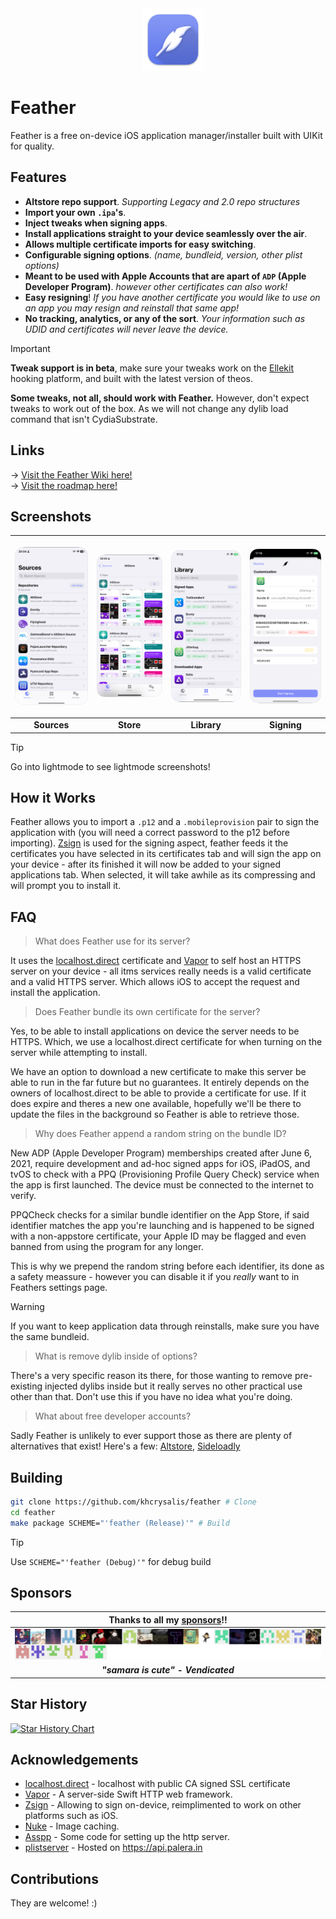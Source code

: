 <div align="center">
    <img width="100" height="100" src="Images/512@2x.png" style="margin-right: -15px;">
</div>
<h1>Feather</h1>
<p>
    Feather is a free on-device iOS application manager/installer built with UIKit for quality.
</p>

## Features

- **Altstore repo support**. *Supporting Legacy and 2.0 repo structures*
- **Import your own `.ipa`'s**.
- **Inject tweaks when signing apps**.
- **Install applications straight to your device seamlessly over the air**.
- **Allows multiple certificate imports for easy switching**.
- **Configurable signing options**. *(name, bundleid, version, other plist options)*
- **Meant to be used with Apple Accounts that are apart of `ADP` (Apple Developer Program)**. *however other certificates can also work!*
- **Easy resigning**! *If you have another certificate you would like to use on an app you may resign and reinstall that same app!*
- **No tracking, analytics, or any of the sort**. *Your information such as UDID and certificates will never leave the device.*

> [!IMPORTANT]
> **Tweak support is in beta**, make sure your tweaks work on the [Ellekit](https://theapplewiki.com/wiki/ElleKit) hooking platform, and built with the latest version of theos.
> 
> **Some tweaks, not all, should work with Feather.** However, don't expect tweaks to work out of the box. As we will not change any dylib load command that isn't CydiaSubstrate.

## Links
 → [Visit the Feather Wiki here!](https://github.com/khcrysalis/Feather/wiki)\
 → [Visit the roadmap here!](https://github.com/khcrysalis/Feather/issues/26)

## Screenshots

| <p align="center"><picture><source media="(prefers-color-scheme: dark)" srcset="Images/Repos.png"><source media="(prefers-color-scheme: light)" srcset="Images/Repos_L.png"><img alt="Pointercrate-pocket." src="Images/Repos_L.png" width="200"></picture></p> | <p align="center"><picture><source media="(prefers-color-scheme: dark)" srcset="Images/Store.png"><source media="(prefers-color-scheme: light)" srcset="Images/Store_L.png"><img alt="Pointercrate-pocket." src="Images/Store_L.png" width="200"></picture></p> | <p align="center"><picture><source media="(prefers-color-scheme: dark)" srcset="Images/Library.png"><source media="(prefers-color-scheme: light)" srcset="Images/Library_L.png"><img alt="Pointercrate-pocket." src="Images/Library_L.png" width="200"></picture></p> | <p align="center"><picture><source media="(prefers-color-scheme: dark)" srcset="Images/Sign.png"><source media="(prefers-color-scheme: light)" srcset="Images/Sign_L.png"><img alt="Pointercrate-pocket." src="Images/Sign_L.png" width="200"></picture></p> |
|:--:|:--:|:--:|:--:|
| **Sources** | **Store** | **Library** | **Signing** |
> [!Tip]
> Go into lightmode to see lightmode screenshots!

## How it Works

Feather allows you to import a `.p12` and a `.mobileprovision` pair to sign the application with (you will need a correct password to the p12 before importing). [Zsign](https://github.com/zhlynn/zsign) is used for the signing aspect, feather feeds it the certificates you have selected in its certificates tab and will sign the app on your device - after its finished it will now be added to your signed applications tab. When selected, it will take awhile as its compressing and will prompt you to install it.

## FAQ

> What does Feather use for its server?

It uses the [localhost.direct](https://github.com/Upinel/localhost.direct) certificate and [Vapor](https://github.com/vapor/vapor) to self host an HTTPS server on your device - all itms services really needs is a valid certificate and a valid HTTPS server. Which allows iOS to accept the request and install the application.

> Does Feather bundle its own certificate for the server?

Yes, to be able to install applications on device the server needs to be HTTPS. Which, we use a localhost.direct certificate for when turning on the server while attempting to install.

We have an option to download a new certificate to make this server be able to run in the far future but no guarantees. It entirely depends on the owners of localhost.direct to be able to provide a certificate for use. If it does expire and theres a new one available, hopefully we'll be there to update the files in the background so Feather is able to retrieve those.

> Why does Feather append a random string on the bundle ID?

New ADP (Apple Developer Program) memberships created after June 6, 2021, require development and ad-hoc signed apps for iOS, iPadOS, and tvOS to check with a PPQ (Provisioning Profile Query Check) service when the app is first launched. The device must be connected to the internet to verify.

PPQCheck checks for a similar bundle identifier on the App Store, if said identifier matches the app you're launching and is happened to be signed with a non-appstore certificate, your Apple ID may be flagged and even banned from using the program for any longer.

This is why we prepend the random string before each identifier, its done as a safety meassure - however you can disable it if you *really* want to in Feathers settings page.

> [!WARNING]
> If you want to keep application data through reinstalls, make sure you have the same bundleid.

> What is remove dylib inside of options?

There's a very specific reason its there, for those wanting to remove pre-existing injected dylibs inside but it really serves no other practical use other than that. Don't use this if you have no idea what you're doing.

> What about free developer accounts?

Sadly Feather is unlikely to ever support those as there are plenty of alternatives that exist! Here's a few: [Altstore](https://altstore.io), [Sideloadly](https://sideloadly.io/)

## Building

```sh
git clone https://github.com/khcrysalis/feather # Clone
cd feather
make package SCHEME="'feather (Release)'" # Build
```
> [!Tip]
> Use `SCHEME="'feather (Debug)'"` for debug build

## Sponsors

| Thanks to all my [sponsors](https://github.com/sponsors/khcrysalis)!! |
|:-:|
| <img src="https://raw.githubusercontent.com/khcrysalis/github-sponsor-graph/main/graph.png"> |
| _**"samara is cute" - Vendicated**_ |

## Star History

<a href="https://star-history.com/#khcrysalis/feather&Date">
 <picture>
   <source media="(prefers-color-scheme: dark)" srcset="https://api.star-history.com/svg?repos=khcrysalis/feather&type=Date&theme=dark" />
   <source media="(prefers-color-scheme: light)" srcset="https://api.star-history.com/svg?repos=khcrysalis/feather&type=Date" />
   <img alt="Star History Chart" src="https://api.star-history.com/svg?repos=khcrysalis/feather&type=Date" />
 </picture>
</a>

## Acknowledgements

- [localhost.direct](https://github.com/Upinel/localhost.direct) - localhost with public CA signed SSL certificate
- [Vapor](https://github.com/vapor/vapor) - A server-side Swift HTTP web framework.
- [Zsign](https://github.com/zhlynn/zsign) - Allowing to sign on-device, reimplimented to work on other platforms such as iOS.
- [Nuke](https://github.com/kean/Nuke) - Image caching.
- [Asspp](https://github.com/Lakr233/Asspp) - Some code for setting up the http server.
- [plistserver](https://github.com/nekohaxx/plistserver) - Hosted on https://api.palera.in

## Contributions

They are welcome! :)